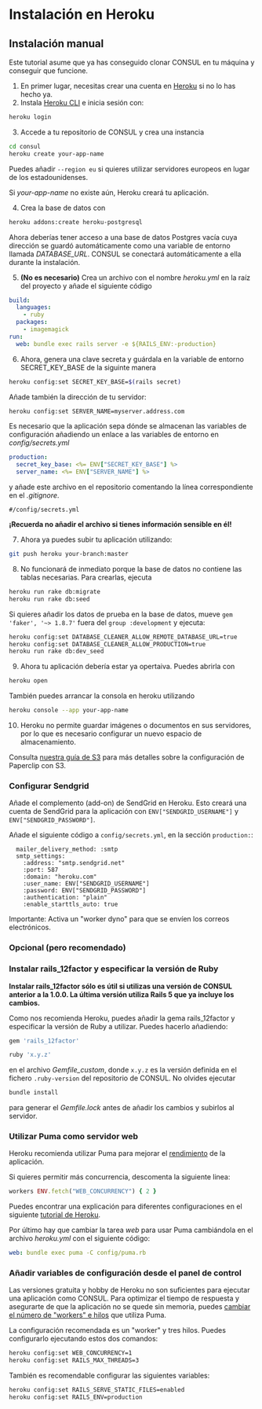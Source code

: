 # Instalación en Heroku

## Instalación manual

Este tutorial asume que ya has conseguido clonar CONSUL en tu máquina y conseguir que funcione.

1. En primer lugar, necesitas crear una cuenta en [Heroku](https://www.heroku.com) si no lo has hecho ya.
2. Instala [Heroku CLI](https://devcenter.heroku.com/articles/heroku-cli) e inicia sesión con:

  ```bash
  heroku login
  ```

3. Accede a tu repositorio de CONSUL y crea una instancia

  ```bash
  cd consul
  heroku create your-app-name
  ```

  Puedes añadir `--region eu` si quieres utilizar servidores europeos en lugar de los estadounidenses.

  Si _your-app-name_ no existe aún, Heroku creará tu aplicación.

4. Crea la base de datos con

  ```bash
  heroku addons:create heroku-postgresql
  ```

  Ahora deberías tener acceso a una base de datos Postgres vacía cuya dirección se guardó automáticamente como una variable de entorno llamada _DATABASE\_URL_. CONSUL se conectará automáticamente a ella durante la instalación.

5. **(No es necesario)** Crea un archivo con el nombre _heroku.yml_ en la raíz del proyecto y añade el siguiente código

  ```yml
  build:
    languages:
      - ruby
    packages:
      - imagemagick
  run:
    web: bundle exec rails server -e ${RAILS_ENV:-production}
  ```

6. Ahora, genera una clave secreta y guárdala en la variable de entorno SECRET\_KEY\_BASE de la siguinte manera

  ```bash
  heroku config:set SECRET_KEY_BASE=$(rails secret)
  ```

  Añade también la dirección de tu servidor:

  ```bash
  heroku config:set SERVER_NAME=myserver.address.com
  ```

  Es necesario que la aplicación sepa dónde se almacenan las variables de configuración añadiendo un enlace a las variables de entorno en _config/secrets.yml_

  ```yml
  production:
    secret_key_base: <%= ENV["SECRET_KEY_BASE"] %>
    server_name: <%= ENV["SERVER_NAME"] %>
  ```

  y añade este archivo en el repositorio comentando la línea correspondiente en el _.gitignore_.

  ```gitignore
  #/config/secrets.yml
  ```

  **¡Recuerda no añadir el archivo si tienes información sensible en él!**

7. Ahora ya puedes subir tu aplicación utilizando:

  ```bash
  git push heroku your-branch:master
  ```

8. No funcionará de inmediato porque la base de datos no contiene las tablas necesarias. Para crearlas, ejecuta

  ```bash
  heroku run rake db:migrate
  heroku run rake db:seed
  ```

  Si quieres añadir los datos de prueba en la base de datos, mueve `gem 'faker', '~> 1.8.7'` fuera del `group :development` y ejecuta:

  ```bash
  heroku config:set DATABASE_CLEANER_ALLOW_REMOTE_DATABASE_URL=true
  heroku config:set DATABASE_CLEANER_ALLOW_PRODUCTION=true
  heroku run rake db:dev_seed
  ```

9. Ahora tu aplicación debería estar ya opertaiva. Puedes abrirla con

  ```bash
  heroku open
  ```

  También puedes arrancar la consola en heroku utilizando

  ```bash
  heroku console --app your-app-name
  ```

10. Heroku no permite guardar imágenes o documentos en sus servidores, por lo que es necesario configurar un nuevo espacio de almacenamiento.

  Consulta [nuestra guía de S3](./using-aws-s3-as-storage.md) para más detalles sobre la configuración de Paperclip con S3.

### Configurar Sendgrid

Añade el complemento (add-on) de SendGrid en Heroku. Esto creará una cuenta de SendGrid para la aplicación con `ENV["SENDGRID_USERNAME"]` y `ENV["SENDGRID_PASSWORD"]`.

Añade el siguiente código a `config/secrets.yml`, en la sección `production:`:

```
  mailer_delivery_method: :smtp
  smtp_settings:
    :address: "smtp.sendgrid.net"
    :port: 587
    :domain: "heroku.com"
    :user_name: ENV["SENDGRID_USERNAME"]
    :password: ENV["SENDGRID_PASSWORD"]
    :authentication: "plain"
    :enable_starttls_auto: true
```

Importante: Activa un "worker dyno" para que se envíen los correos electrónicos.

### Opcional (pero recomendado)

### Instalar rails\_12factor y especificar la versión de Ruby

**Instalar rails\_12factor sólo es útil si utilizas una versión de CONSUL anterior a la 1.0.0. La última versión utiliza Rails 5 que ya incluye los cambios.**

Como nos recomienda Heroku, puedes añadir la gema rails\_12factor y especificar la versión de Ruby a utilizar. Puedes hacerlo añadiendo:

```ruby
gem 'rails_12factor'

ruby 'x.y.z'
```

en el archivo _Gemfile\_custom_, donde `x.y.z` es la versión definida en el fichero `.ruby-version` del repositorio de CONSUL. No olvides ejecutar

```bash
bundle install
```

para generar el _Gemfile.lock_ antes de añadir los cambios y subirlos al servidor.

### Utilizar Puma como servidor web

Heroku recomienda utilizar Puma para mejorar el [rendimiento](http://blog.scoutapp.com/articles/2017/02/10/which-ruby-app-server-is-right-for-you) de la aplicación.

Si quieres permitir más concurrencia, descomenta la siguiente linea:

```ruby
workers ENV.fetch("WEB_CONCURRENCY") { 2 }
```

Puedes encontrar una explicación para diferentes configuraciones en el siguiente [tutorial de Heroku](https://devcenter.heroku.com/articles/deploying-rails-applications-with-the-puma-web-server).

Por último hay que cambiar la tarea _web_ para usar Puma cambiándola en el archivo _heroku.yml_ con el siguiente código:

```yml
web: bundle exec puma -C config/puma.rb
```

### Añadir variables de configuración desde el panel de control

Las versiones gratuita y hobby de Heroku no son suficientes para ejecutar una aplicación como CONSUL. Para optimizar el tiempo de respuesta y asegurarte de que la aplicación no se quede sin memoria, puedes [cambiar el número de "workers" e hilos](https://devcenter.heroku.com/articles/deploying-rails-applications-with-the-puma-web-server#workers) que utiliza Puma.

La configuración recomendada es un "worker" y tres hilos. Puedes configurarlo ejecutando estos dos comandos:

```bash
heroku config:set WEB_CONCURRENCY=1
heroku config:set RAILS_MAX_THREADS=3
```

También es recomendable configurar las siguientes variables:

```bash
heroku config:set RAILS_SERVE_STATIC_FILES=enabled
heroku config:set RAILS_ENV=production
```
